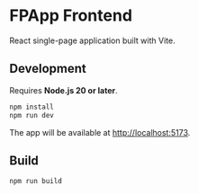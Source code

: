 # FPApp Frontend

React single-page application built with Vite.

## Development

Requires **Node.js 20 or later**.

```bash
npm install
npm run dev
```

The app will be available at [http://localhost:5173](http://localhost:5173).

## Build

```bash
npm run build
```

